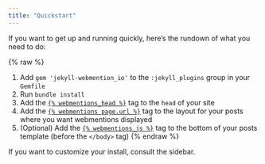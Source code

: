 ```yaml
---
title: "Quickstart"
---
```


If you want to get up and running quickly, here’s the rundown of what you need to do:

{% raw %}
1. Add `gem 'jekyll-webmention_io'` to the `:jekyll_plugins` group in your `Gemfile`
2. Run `bundle install`
3. Add the [`{% webmentions_head %}`](/aarongustafson/jekyll-webmention_io/wiki/webmentions_head) tag to the `head` of your site
4. Add the [`{% webmentions page.url %}`](/aarongustafson/jekyll-webmention_io/wiki/webmentions) tag to the layout for your posts where you want webmentions displayed
5. (Optional) Add the [`{% webmentions_js %}`](/aarongustafson/jekyll-webmention_io/wiki/JavaScript-Enhancements) tag to the bottom of your posts template (before the `</body>` tag)
{% endraw %}

If you want to customize your install, consult the sidebar.
